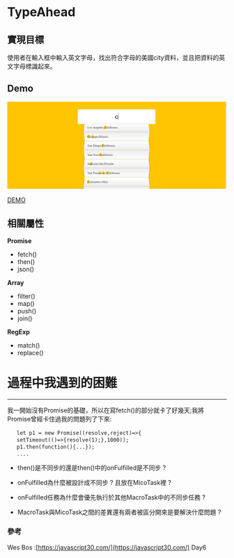 #  TypeAhead  #

##  **實現目標**  ##

使用者在輸入框中輸入英文字母，找出符合字母的美國city資料，並且把資料的英文字母標識起來。
##  **Demo**  ##
<img src="img/type-ahead-demo.png" width="590" height="200"/>

[DEMO](doggyun.github.io/TypeAhead/TypeAhead.html)

## **相關屬性** ##

**Promise**

- fetch()
- then()
- json()


**Array**

- filter()
- map()
- push()
- join()

**RegExp**

- match()
- replace()


# 過程中我遇到的困難 #

----------
我一開始沒有Promise的基礎，所以在寫fetch()的部分就卡了好幾天;我將Promise曾經卡住過我的問題列了下來:

       let p1 = new Promise((resolve,reject)=>{
       setTimeout(()=>{resolve(1);},1000));
       p1.then(function(){...});
       ....       

- then()是不同步的還是then()中的onFulfilled是不同步 ? 

- onFulfilled為什麼被設計成不同步 ? 且放在MicoTask裡 ? 

- onFulfilled任務為什麼會優先執行於其他MacroTask中的不同步任務 ? 

- MacroTask與MicoTask之間的差異還有兩者被區分開來是要解決什麼問題 ?

 

 
### 參考 ###
Wes Bos :[https://javascript30.com/](https://javascript30.com/) Day6





   
